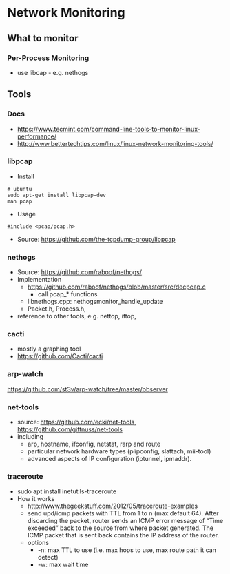 # Network Monitoring

## What to monitor
### Per-Process Monitoring
* use libcap - e.g. nethogs


## Tools
### Docs
* https://www.tecmint.com/command-line-tools-to-monitor-linux-performance/
* http://www.bettertechtips.com/linux/linux-network-monitoring-tools/

### libpcap
* Install
```
# ubuntu
sudo apt-get install libpcap-dev
man pcap
```
* Usage
```
#include <pcap/pcap.h>
```
* Source: https://github.com/the-tcpdump-group/libpcap

### nethogs
* Source: https://github.com/raboof/nethogs/
* Implementation
  * https://github.com/raboof/nethogs/blob/master/src/decpcap.c
    * call pcap_* functions
  * libnethogs.cpp: nethogsmonitor_handle_update
  * Packet.h, Process.h, 
* reference to other tools, e.g. nettop, iftop, 

### cacti
* mostly a graphing tool
* https://github.com/Cacti/cacti

### arp-watch
https://github.com/st3v/arp-watch/tree/master/observer

### net-tools
* source: https://github.com/ecki/net-tools, https://github.com/giftnuss/net-tools
* including
  * arp, hostname, ifconfig, netstat, rarp and route
  * particular network hardware types (plipconfig, slattach, mii-tool)
  * advanced aspects of IP configuration (iptunnel, ipmaddr).
### traceroute
* sudo apt install inetutils-traceroute
* How it works
  * http://www.thegeekstuff.com/2012/05/traceroute-examples
  * send upd/icmp packets with TTL from 1 to n (max default 64). After discarding the packet, router sends an ICMP error message of “Time exceeded” back to the source from where packet generated. The ICMP packet that is sent back contains the IP address of the router.
  * options
    * -n: max TTL to use (i.e. max hops to use, max route path it can detect)
    * -w: max wait time
  
